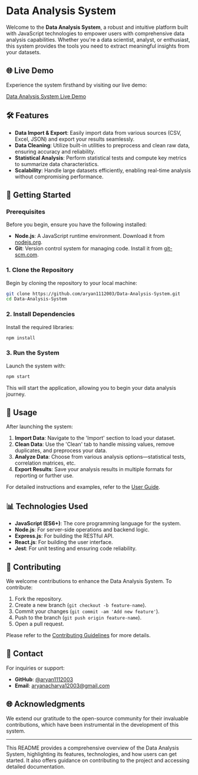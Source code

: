 # Data Analysis System

Welcome to the **Data Analysis System**, a robust and intuitive platform built with JavaScript technologies to empower users with comprehensive data analysis capabilities. Whether you're a data scientist, analyst, or enthusiast, this system provides the tools you need to extract meaningful insights from your datasets.

## 🌐 Live Demo

Experience the system firsthand by visiting our live demo:

[Data Analysis System Live Demo](https://lovely-hamster-9a161c.netlify.app/)

## 🛠️ Features

- **Data Import & Export**: Easily import data from various sources (CSV, Excel, JSON) and export your results seamlessly.
- **Data Cleaning**: Utilize built-in utilities to preprocess and clean raw data, ensuring accuracy and reliability.
- **Statistical Analysis**: Perform statistical tests and compute key metrics to summarize data characteristics.
- **Scalability**: Handle large datasets efficiently, enabling real-time analysis without compromising performance.

## 🚀 Getting Started

### Prerequisites

Before you begin, ensure you have the following installed:

- **Node.js**: A JavaScript runtime environment. Download it from [nodejs.org](https://nodejs.org/).
- **Git**: Version control system for managing code. Install it from [git-scm.com](https://git-scm.com/).

### 1. Clone the Repository

Begin by cloning the repository to your local machine:

```bash
git clone https://github.com/aryan1112003/Data-Analysis-System.git
cd Data-Analysis-System
```

### 2. Install Dependencies

Install the required libraries:

```bash
npm install
```

### 3. Run the System

Launch the system with:

```bash
npm start
```

This will start the application, allowing you to begin your data analysis journey.

## 📝 Usage

After launching the system:

1. **Import Data**: Navigate to the 'Import' section to load your dataset.
2. **Clean Data**: Use the 'Clean' tab to handle missing values, remove duplicates, and preprocess your data.
3. **Analyze Data**: Choose from various analysis options—statistical tests, correlation matrices, etc.
4. **Export Results**: Save your analysis results in multiple formats for reporting or further use.

For detailed instructions and examples, refer to the [User Guide](docs/user_guide.md).

## 📊 Technologies Used

- **JavaScript (ES6+)**: The core programming language for the system.
- **Node.js**: For server-side operations and backend logic.
- **Express.js**: For building the RESTful API.
- **React.js**: For building the user interface.
- **Jest**: For unit testing and ensuring code reliability.


## 🤝 Contributing

We welcome contributions to enhance the Data Analysis System. To contribute:

1. Fork the repository.
2. Create a new branch (`git checkout -b feature-name`).
3. Commit your changes (`git commit -am 'Add new feature'`).
4. Push to the branch (`git push origin feature-name`).
5. Open a pull request.

Please refer to the [Contributing Guidelines](docs/contributing.md) for more details.


## 📧 Contact

For inquiries or support:

- **GitHub**: [@aryan1112003](https://github.com/aryan1112003)
- **Email**: aryanacharya12003@gmail.com

## 🌐 Acknowledgments

We extend our gratitude to the open-source community for their invaluable contributions, which have been instrumental in the development of this system.

---

This README provides a comprehensive overview of the Data Analysis System, highlighting its features, technologies, and how users can get started. It also offers guidance on contributing to the project and accessing detailed documentation. 
